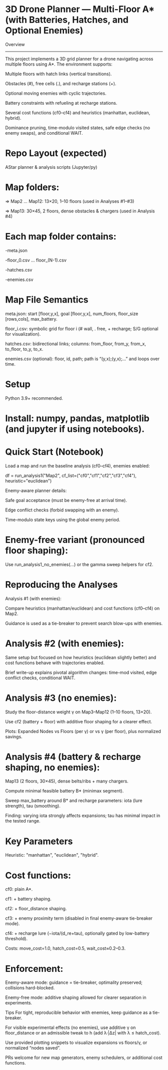 # 3D Drone Planner — Multi-Floor A* (with Batteries, Hatches, and Optional Enemies)

Overview
________
This project implements a 3D grid planner for a drone navigating across multiple floors using A*. The environment supports:

Multiple floors with hatch links (vertical transitions).

Obstacles (#), free cells (.), and recharge stations (+).

Optional moving enemies with cyclic trajectories.

Battery constraints with refueling at recharge stations.

Several cost functions (cf0–cf4) and heuristics (manhattan, euclidean, hybrid).

Dominance pruning, time-modulo visited states, safe edge checks (no enemy swaps), and conditional WAIT.

# Repo Layout (expected)
AStar planner & analysis scripts (Jupyter/py)

# Map folders:

=> Map2 … Map12: 13×20, 1–10 floors (used in Analyses #1–#3)

=> Map13: 30×45, 2 floors, dense obstacles & chargers (used in Analysis #4)

# Each map folder contains:

-meta.json

-floor_0.csv … floor_(N-1).csv

-hatches.csv

-enemies.csv

# Map File Semantics
meta.json: start [floor,y,x], goal [floor,y,x], num_floors, floor_size [rows,cols], max_battery.

floor_i.csv: symbolic grid for floor i (# wall, . free, + recharge; S/G optional for visualization).

hatches.csv: bidirectional links; columns: from_floor, from_y, from_x, to_floor, to_y, to_x.

enemies.csv (optional): floor, id, path; path is “(y,x);(y,x);…” and loops over time.

# Setup
Python 3.9+ recommended.

# Install: numpy, pandas, matplotlib (and jupyter if using notebooks).

# Quick Start (Notebook)
Load a map and run the baseline analysis (cf0–cf4), enemies enabled:

df = run_analysis1("Map2", cf_list=("cf0","cf1","cf2","cf3","cf4"), heuristic="euclidean")

Enemy-aware planner details:

Safe goal acceptance (must be enemy-free at arrival time).

Edge conflict checks (forbid swapping with an enemy).

Time-modulo state keys using the global enemy period.

# Enemy-free variant (pronounced floor shaping):

Use run_analysis1_no_enemies(...) or the gamma sweep helpers for cf2.

# Reproducing the Analyses
Analysis #1 (with enemies):

Compare heuristics (manhattan/euclidean) and cost functions (cf0–cf4) on Map2.

Guidance is used as a tie-breaker to prevent search blow-ups with enemies.

# Analysis #2 (with enemies):

Same setup but focused on how heuristics (euclidean slightly better) and cost functions behave with trajectories enabled.

Brief write-up explains pivotal algorithm changes: time-mod visited, edge conflict checks, conditional WAIT.

# Analysis #3 (no enemies):

Study the floor-distance weight γ on Map3–Map12 (1–10 floors, 13×20).

Use cf2 (battery + floor) with additive floor shaping for a clearer effect.

Plots: Expanded Nodes vs Floors (per γ) or vs γ (per floor), plus normalized savings.

# Analysis #4 (battery & recharge shaping, no enemies):

Map13 (2 floors, 30×45), dense belts/ribs + many chargers.

Compute minimal feasible battery B* (minimax segment).

Sweep max_battery around B* and recharge parameters: iota (lure strength), tau (smoothing).

Finding: varying iota strongly affects expansions; tau has minimal impact in the tested range.

# Key Parameters
Heuristic: "manhattan", "euclidean", "hybrid".

# Cost functions:

cf0: plain A*.

cf1: + battery shaping.

cf2: + floor_distance shaping.

cf3: + enemy proximity term (disabled in final enemy-aware tie-breaker mode).

cf4: + recharge lure (−iota/(d_re+tau), optionally gated by low-battery threshold).

Costs: move_cost=1.0, hatch_cost=0.5, wait_cost≈0.2–0.3.

# Enforcement:

Enemy-aware mode: guidance = tie-breaker, optimality preserved; collisions hard-blocked.

Enemy-free mode: additive shaping allowed for clearer separation in experiments.

Tips
For tight, reproducible behavior with enemies, keep guidance as a tie-breaker.

For visible experimental effects (no enemies), use additive γ on floor_distance or an admissible tweak to h (add λ·|Δz| with λ ≤ hatch_cost).

Use provided plotting snippets to visualize expansions vs floors/γ, or normalized “nodes saved”.

PRs welcome for new map generators, enemy schedulers, or additional cost functions.
